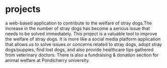 # projects
a web-based application to contribute to the welfare of stray dogs.The increase in the number of stray dogs has become a
serious issue that needs to be solved immediately.
This project is a valuable tool to improve the welfare of stray dogs. It is more like a social media platform application that
allows us to solve issues or concerns related to stray dogs, adopt stray dogs/puppies, find lost dogs, and also provide healthcare
tips gathered from veterinary doctors. There is also a fundraising & donation section for animal welfare at Pondicherry university.
